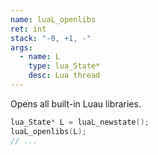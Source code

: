 ```yaml
---
name: luaL_openlibs
ret: int
stack: "-0, +1, -"
args:
  - name: L
    type: lua_State*
    desc: Lua thread
---
```


Opens all built-in Luau libraries.

```cpp title="Example"
lua_State* L = luaL_newstate();
luaL_openlibs(L);
// ...
```
